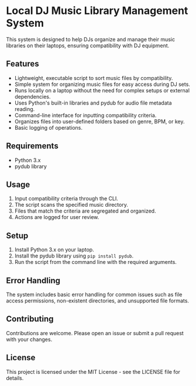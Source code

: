 # Local DJ Music Library Management System

This system is designed to help DJs organize and manage their music libraries on their laptops, ensuring compatibility with DJ equipment.

## Features

- Lightweight, executable script to sort music files by compatibility.
- Simple system for organizing music files for easy access during DJ sets.
- Runs locally on a laptop without the need for complex setups or external dependencies.
- Uses Python's built-in libraries and pydub for audio file metadata reading.
- Command-line interface for inputting compatibility criteria.
- Organizes files into user-defined folders based on genre, BPM, or key.
- Basic logging of operations.

## Requirements

- Python 3.x
- pydub library

## Usage

1. Input compatibility criteria through the CLI.
2. The script scans the specified music directory.
3. Files that match the criteria are segregated and organized.
4. Actions are logged for user review.

## Setup

1. Install Python 3.x on your laptop.
2. Install the pydub library using `pip install pydub`.
3. Run the script from the command line with the required arguments.

## Error Handling

The system includes basic error handling for common issues such as file access permissions, non-existent directories, and unsupported file formats.

## Contributing

Contributions are welcome. Please open an issue or submit a pull request with your changes.

## License

This project is licensed under the MIT License - see the LICENSE file for details.
